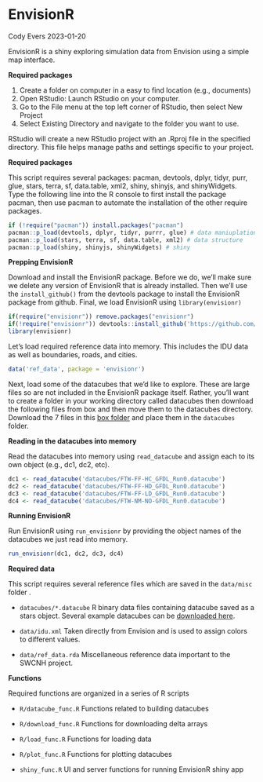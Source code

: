 EnvisionR
================
Cody Evers
2023-01-20

EnvisionR is a shiny exploring simulation data from Envision using a
simple map interface.

**Required packages**

1.  Create a folder on computer in a easy to find location (e.g.,
    documents)
2.  Open RStudio: Launch RStudio on your computer.
3.  Go to the File menu at the top left corner of RStudio, then select
    New Project
4.  Select Existing Directory and navigate to the folder you want to
    use.

RStudio will create a new RStudio project with an .Rproj file in the
specified directory. This file helps manage paths and settings specific
to your project.

**Required packages**

This script requires several packages: pacman, devtools, dplyr, tidyr,
purr, glue, stars, terra, sf, data.table, xml2, shiny, shinyjs, and
shinyWidgets. Type the following line into the R console to first
install the package pacman, then use pacman to automate the installation
of the other require packages.

``` r
if (!require("pacman")) install.packages("pacman")
pacman::p_load(devtools, dplyr, tidyr, purrr, glue) # data maniuplation
pacman::p_load(stars, terra, sf, data.table, xml2) # data structure
pacman::p_load(shiny, shinyjs, shinyWidgets) # shiny
```

**Prepping EnvisionR**

Download and install the EnvisionR package. Before we do, we’ll make
sure we delete any version of EnvisionR that is already installed. Then
we’ll use the `install_github()` from the devtools package to install
the EnvisionR package from github. Final, we load EnvisionR using
`library(envisionr)`

``` r
if(require("envisionr")) remove.packages("envisionr")
if(!require("envisionr")) devtools::install_github('https://github.com/codyevers/envisionr')
library(envisionr)
```

Let’s load required reference data into memory. This includes the IDU
data as well as boundaries, roads, and cities.

``` r
data('ref_data', package = 'envisionr')
```

Next, load some of the datacubes that we’d like to explore. These are
large files so are not included in the EnvisionR package itself. Rather,
you’ll want to create a folder in your working directory called
datacubes then download the following files from box and then move them
to the datacubes directory. Download the 7 files in this [box
folder](https://oregonstate.box.com/s/lfgqvq0hakprc37n2n7h4xa3kazcft90)
and place them in the `datacubes` folder.

**Reading in the datacubes into memory**

Read the datacubes into memory using `read_datacube` and assign each to
its own object (e.g., dc1, dc2, etc).

``` r
dc1 <- read_datacube('datacubes/FTW-FF-HC_GFDL_Run0.datacube')
dc2 <- read_datacube('datacubes/FTW-FF-HD_GFDL_Run0.datacube')
dc3 <- read_datacube('datacubes/FTW-FF-LD_GFDL_Run0.datacube')
dc4 <- read_datacube('datacubes/FTW-NM-NO-GFDL_Run0.datacube')
```

**Running EnvisionR**

Run EnvisionR using `run_envisionr` by providing the object names of the
datacubes we just read into memory.

``` r
run_envisionr(dc1, dc2, dc3, dc4)
```

**Required data**

This script requires several reference files which are saved in the
`data/misc` folder .

- `datacubes/*.datacube` R binary data files containing datacube saved
  as a stars object. Several example datacubes can be [downloaded
  here](https://oregonstate.box.com/s/lfgqvq0hakprc37n2n7h4xa3kazcft90).

- `data/idu.xml` Taken directly from Envision and is used to assign
  colors to different values.

- `data/ref_data.rda` Miscellaneous reference data important to the
  SWCNH project.

**Functions**

Required functions are organized in a series of R scripts

- `R/datacube_func.R` Functions related to building datacubes

- `R/download_func.R` Functions for downloading delta arrays

- `R/load_func.R` Functions for loading data

- `R/plot_func.R` Functions for plotting datacubes

- `shiny_func.R` UI and server functions for running EnvisionR shiny app
